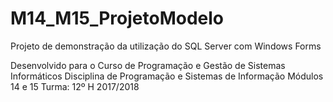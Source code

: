 # M14_M15_ProjetoModelo
Projeto de demonstração da utilização do SQL Server com Windows Forms

Desenvolvido para o Curso de Programação e Gestão de Sistemas Informáticos
Disciplina de Programação e Sistemas de Informação
Módulos 14 e 15
Turma: 12º H
2017/2018
